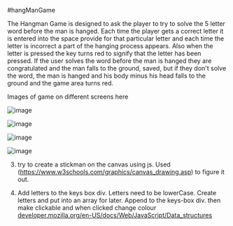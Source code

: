 ﻿#hangManGame

The Hangman Game is designed to ask the player to try to solve the 5 letter word before the man is hanged. Each time the player gets a correct letter it is entered into the space provide for that particular letter and each time the letter is incorrect a part of the hanging process appears. Also when the letter is pressed the key turns red to signify that the letter has been pressed. If the user solves the word before the man is hanged they are congratulated and the man falls to the ground, saved, but if they don't solve the word, the man is hanged and his body minus his head falls to the ground and the game area turns red.

Images of game on different screens here

![image](https://github.com/Declan444/hangManGame/assets/119152450/a7ca77dd-bcd7-4a3d-b301-dbe1ca896b54)



![image](https://github.com/Declan444/hangManGame/assets/119152450/a4d51274-6e2c-4fad-adaa-43e85c7cbc6a)

![image](https://github.com/Declan444/hangManGame/assets/119152450/2ae1a4eb-d60a-4c29-ab47-f5fa64931eba)

![image](https://github.com/Declan444/hangManGame/assets/119152450/c63608fb-20ea-4b29-9097-7d3f30327671)



3. try to create a stickman on the canvas using js. Used (https://www.w3schools.com/graphics/canvas_drawing.asp) to figure it out.


5. Add letters to the keys box div. Letters need to be lowerCase. Create letters and put into an array for later. Append to the keys-box div. then make clickable and when clicked change colour
[developer.mozilla.org/en-US/docs/Web/JavaScript/Data_structures](https://developer.mozilla.org/en-US/docs/Glossary/Falsy)



